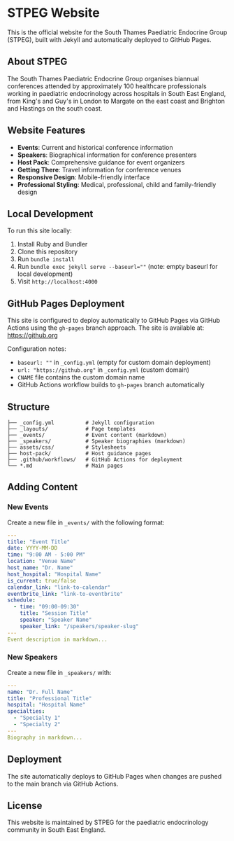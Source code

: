 # STPEG Website

This is the official website for the South Thames Paediatric Endocrine Group (STPEG), built with Jekyll and automatically deployed to GitHub Pages.

## About STPEG

The South Thames Paediatric Endocrine Group organises biannual conferences attended by approximately 100 healthcare professionals working in paediatric endocrinology across hospitals in South East England, from King's and Guy's in London to Margate on the east coast and Brighton and Hastings on the south coast.

## Website Features

- **Events**: Current and historical conference information
- **Speakers**: Biographical information for conference presenters
- **Host Pack**: Comprehensive guidance for event organizers
- **Getting There**: Travel information for conference venues
- **Responsive Design**: Mobile-friendly interface
- **Professional Styling**: Medical, professional, child and family-friendly design

## Local Development

To run this site locally:

1. Install Ruby and Bundler
2. Clone this repository
3. Run `bundle install`
4. Run `bundle exec jekyll serve --baseurl=""` (note: empty baseurl for local development)
5. Visit `http://localhost:4000`

## GitHub Pages Deployment

This site is configured to deploy automatically to GitHub Pages via GitHub Actions using the `gh-pages` branch approach. The site is available at: <https://github.org>

Configuration notes:

- `baseurl: ""` in `_config.yml` (empty for custom domain deployment)
- `url: "https://github.org"` in `_config.yml` (custom domain)
- `CNAME` file contains the custom domain name
- GitHub Actions workflow builds to `gh-pages` branch automatically

## Structure

```text
├── _config.yml          # Jekyll configuration
├── _layouts/            # Page templates
├── _events/             # Event content (markdown)
├── _speakers/           # Speaker biographies (markdown)
├── assets/css/          # Stylesheets
├── host-pack/           # Host guidance pages
├── .github/workflows/   # GitHub Actions for deployment
└── *.md                 # Main pages
```

## Adding Content

### New Events

Create a new file in `_events/` with the following format:

```yaml
---
title: "Event Title"
date: YYYY-MM-DD
time: "9:00 AM - 5:00 PM"
location: "Venue Name"
host_name: "Dr. Name"
host_hospital: "Hospital Name"
is_current: true/false
calendar_link: "link-to-calendar"
eventbrite_link: "link-to-eventbrite"
schedule:
  - time: "09:00-09:30"
    title: "Session Title"
    speaker: "Speaker Name"
    speaker_link: "/speakers/speaker-slug"
---
Event description in markdown...
```

### New Speakers

Create a new file in `_speakers/` with:

```yaml
---
name: "Dr. Full Name"
title: "Professional Title"
hospital: "Hospital Name"
specialties:
  - "Specialty 1"
  - "Specialty 2"
---
Biography in markdown...
```

## Deployment

The site automatically deploys to GitHub Pages when changes are pushed to the main branch via GitHub Actions.

## License

This website is maintained by STPEG for the paediatric endocrinology community in South East England.
